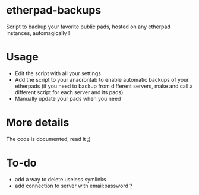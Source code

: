 # etherpad-backups
Script to backup your favorite public pads, hosted on any etherpad instances, automagically !

# Usage
- Edit the script with all your settings
- Add the script to your anacrontab to enable automatic backups of your etherpads
  (if you need to backup from different servers, make and call a different script for each server and its pads) 
- Manually update your pads when you need

# More details
The code is documented, read it ;)


# To-do
- add a way to delete useless symlinks
- add connection to server with email:password ?
